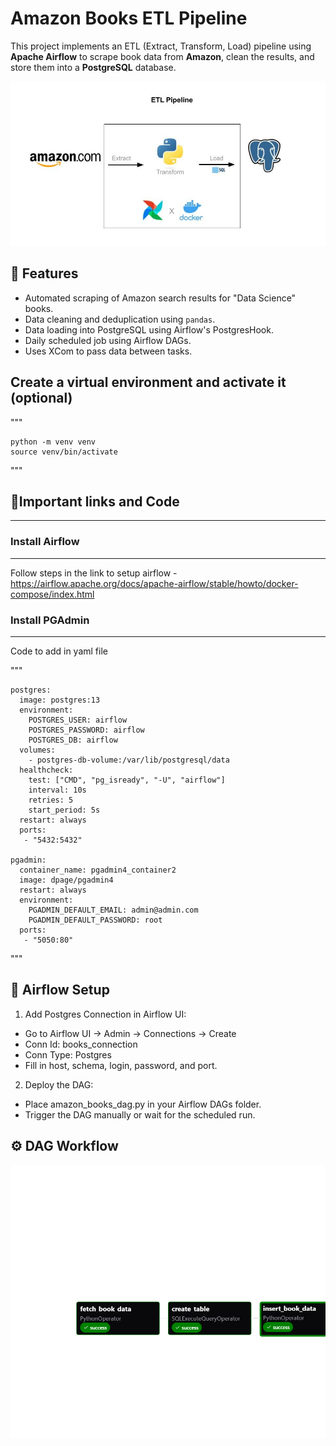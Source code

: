 
# Amazon Books ETL Pipeline

This project implements an ETL (Extract, Transform, Load) pipeline using **Apache Airflow** to scrape book data from **Amazon**, clean the results, and store them into a **PostgreSQL** database.

![alt text](images/design-pipeline.jpg)

## 🚀 Features

- Automated scraping of Amazon search results for "Data Science" books.
- Data cleaning and deduplication using `pandas`.
- Data loading into PostgreSQL using Airflow's PostgresHook.
- Daily scheduled job using Airflow DAGs.
- Uses XCom to pass data between tasks.

## Create a virtual environment and activate it (optional)
"""

    python -m venv venv
    source venv/bin/activate

"""


## 🔗Important links and Code
-----

### Install Airflow 
-----

Follow steps in the link to setup airflow - https://airflow.apache.org/docs/apache-airflow/stable/howto/docker-compose/index.html

### Install PGAdmin 
-----
Code to add in yaml file 


"""

    postgres:
      image: postgres:13
      environment:
        POSTGRES_USER: airflow
        POSTGRES_PASSWORD: airflow
        POSTGRES_DB: airflow
      volumes:
        - postgres-db-volume:/var/lib/postgresql/data
      healthcheck:
        test: ["CMD", "pg_isready", "-U", "airflow"]
        interval: 10s
        retries: 5
        start_period: 5s
      restart: always
      ports:
       - "5432:5432"
  
    pgadmin:
      container_name: pgadmin4_container2
      image: dpage/pgadmin4  
      restart: always  
      environment:
        PGADMIN_DEFAULT_EMAIL: admin@admin.com
        PGADMIN_DEFAULT_PASSWORD: root  
      ports:
       - "5050:80"
       
"""

## 🔧 Airflow Setup
1. Add Postgres Connection in Airflow UI:
- Go to Airflow UI → Admin → Connections → Create
- Conn Id: books_connection
- Conn Type: Postgres
- Fill in host, schema, login, password, and port.

2. Deploy the DAG:
- Place amazon_books_dag.py in your Airflow DAGs folder.
- Trigger the DAG manually or wait for the scheduled run.

## ⚙️ DAG Workflow
![alt text](images/fetch_and_store_amazon_books-graph.png)

